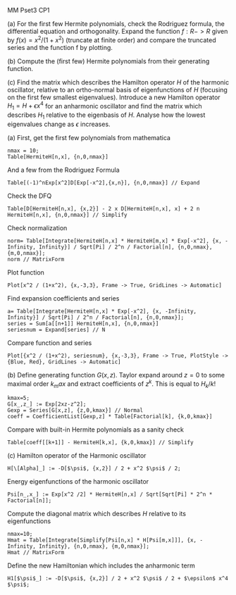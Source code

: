 MM Pset3 CP1

(a) For the first few Hermite polynomials, check the Rodriguez formula, the differential equation and orthogonality. Expand the function $f : R -> R$ given by $f(x) = x^2/(1 + x^2)$ (truncate at finite order) and compare the truncated series and the function f by plotting.

(b) Compute the (first few) Hermite polynomials from their generating function.

(c) Find the matrix which describes the Hamilton operator $H$ of the harmonic oscillator, relative to an ortho-normal basis of eigenfunctions of $H$ (focusing on the first few smallest eigenvalues). Introduce a new Hamilton operator $H_1 = H + \epsilon x^4$ for an anharmonic oscillator and find the matrix which describes $H_1$ relative to the eigenbasis of $H$. Analyse how the lowest eigenvalues change as $\epsilon$ increases.


(a)
First, get the first few polynomials from mathematica
 ```wolfram
nmax = 10;
Table[HermiteH[n,x], {n,0,nmax}]
```
And a few from the Rodriguez Formula
```wolfram
Table[(-1)^nExp[x^2]D[Exp[-x^2],{x,n}], {n,0,nmax}] // Expand
```
Check the DFQ
```wolfram
Table[D[HermiteH[n,x], {x,2}] - 2 x D[HermiteH[n,x], x] + 2 n HermiteH[n,x], {n,0,nmax}] // Simplify
```
Check normalization
```wolfram
norm= Table[Integrate[HermiteH[n,x] * HermiteH[m,x] * Exp[-x^2], {x, -Infinity, Infinity}] / Sqrt[Pi] / 2^n / Factorial[n], {n,0,nmax}, {m,0,nmax}];
norm // MatrixForm
```
Plot function
```wolfram
Plot[x^2 / (1+x^2), {x,-3,3}, Frame -> True, GridLines -> Automatic]
```
Find expansion coefficients and series
```wolfram
a= Table[Integrate[HermiteH[n,x] * Exp[-x^2], {x, -Infinity, Infinity}] / Sqrt[Pi] / 2^n / Factorial[n], {n,0,nmax}];
series = Sum[a[[n+1]] HermiteH[n,x], {n,0,nmax}]
seriesnum = Expand[series] // N
```
Compare function and series
```wolfram
Plot[{x^2 / (1+x^2), seriesnum}, {x,-3,3}, Frame -> True, PlotStyle -> {Blue, Red}, GridLines -> Automatic]
```

(b)
Define generating function $G(x,z)$. Taylor expand around $z=0$ to some maximal order $k_max$ and extract coefficients of $z^k$. This is equal to $H_k / k!$
```wolfram
kmax=5;
G[x_,z_] := Exp[2xz-z^2];
Gexp = Series[G[x,z], {z,0,kmax}] // Normal
coeff = CoefficientList[Gexp,z] * Table[Factorial[k], {k,0,kmax}]
```
Compare with built-in Hermite polynomials as a sanity check
```wolfram
Table[coeff[[k+1]] - HermiteH[k,x], {k,0,kmax}] // Simplify
```

(c)
Hamilton operator of the Harmonic oscillator
```wolfram
H[\[Alpha]_] := -D[$\psi$, {x,2}] / 2 + x^2 $\psi$ / 2;
```
Energy eigenfunctions of the harmonic oscillator
```wolfram
Psi[n_,x_] := Exp[x^2 /2] * HermiteH[n,x] / Sqrt[Sqrt[Pi] * 2^n * Factorial[n]];
```
Compute the diagonal matrix which describes $H$ relative to its eigenfunctions
```wolfram
nmax=10;
Hmat = Table[Integrate[Simplify[Psi[n,x] * H[Psi[m,x]]], {x, -Infinity, Infinity}, {n,0,nmax}, {m,0,nmax}];
Hmat // MatrixForm
```
Define the new Hamiltonian which includes the anharmonic term
```wolfram
H1[$\psi$_] := -D[$\psi$, {x,2}] / 2 + x^2 $\psi$ / 2 + $\epsilon$ x^4 $\psi$;
```
